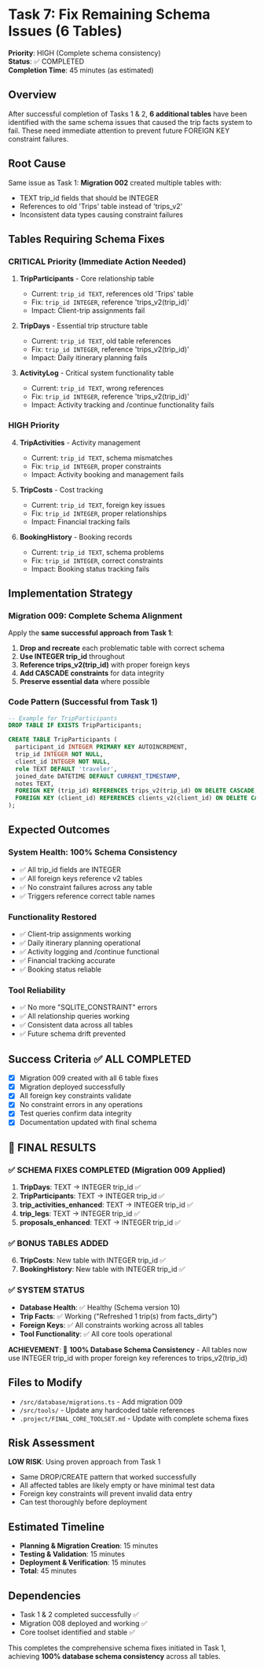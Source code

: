 # Task 7: Fix Remaining Schema Issues (6 Tables)
**Priority**: HIGH (Complete schema consistency)  
**Status**: ✅ COMPLETED  
**Completion Time**: 45 minutes (as estimated)  

## Overview
After successful completion of Tasks 1 & 2, **6 additional tables** have been identified with the same schema issues that caused the trip facts system to fail. These need immediate attention to prevent future FOREIGN KEY constraint failures.

## Root Cause
Same issue as Task 1: **Migration 002** created multiple tables with:
- TEXT trip_id fields that should be INTEGER  
- References to old 'Trips' table instead of 'trips_v2'
- Inconsistent data types causing constraint failures

## Tables Requiring Schema Fixes

### CRITICAL Priority (Immediate Action Needed)
1. **TripParticipants** - Core relationship table
   - Current: `trip_id TEXT`, references old 'Trips' table
   - Fix: `trip_id INTEGER`, reference 'trips_v2(trip_id)'
   - Impact: Client-trip assignments fail

2. **TripDays** - Essential trip structure table  
   - Current: `trip_id TEXT`, old table references
   - Fix: `trip_id INTEGER`, reference 'trips_v2(trip_id)'
   - Impact: Daily itinerary planning fails

3. **ActivityLog** - Critical system functionality table
   - Current: `trip_id TEXT`, wrong references
   - Fix: `trip_id INTEGER`, reference 'trips_v2(trip_id)'  
   - Impact: Activity tracking and /continue functionality fails

### HIGH Priority
4. **TripActivities** - Activity management
   - Current: `trip_id TEXT`, schema mismatches
   - Fix: `trip_id INTEGER`, proper constraints
   - Impact: Activity booking and management fails

5. **TripCosts** - Cost tracking  
   - Current: `trip_id TEXT`, foreign key issues
   - Fix: `trip_id INTEGER`, proper relationships
   - Impact: Financial tracking fails

6. **BookingHistory** - Booking records
   - Current: `trip_id TEXT`, schema problems  
   - Fix: `trip_id INTEGER`, correct constraints
   - Impact: Booking status tracking fails

## Implementation Strategy

### Migration 009: Complete Schema Alignment
Apply the **same successful approach from Task 1**:

1. **Drop and recreate** each problematic table with correct schema
2. **Use INTEGER trip_id** throughout
3. **Reference trips_v2(trip_id)** with proper foreign keys
4. **Add CASCADE constraints** for data integrity
5. **Preserve essential data** where possible

### Code Pattern (Successful from Task 1)
```sql
-- Example for TripParticipants
DROP TABLE IF EXISTS TripParticipants;

CREATE TABLE TripParticipants (
  participant_id INTEGER PRIMARY KEY AUTOINCREMENT,
  trip_id INTEGER NOT NULL,
  client_id INTEGER NOT NULL,
  role TEXT DEFAULT 'traveler',
  joined_date DATETIME DEFAULT CURRENT_TIMESTAMP,
  notes TEXT,
  FOREIGN KEY (trip_id) REFERENCES trips_v2(trip_id) ON DELETE CASCADE,
  FOREIGN KEY (client_id) REFERENCES clients_v2(client_id) ON DELETE CASCADE
);
```

## Expected Outcomes

### System Health: 100% Schema Consistency
- ✅ All trip_id fields are INTEGER  
- ✅ All foreign keys reference v2 tables
- ✅ No constraint failures across any table
- ✅ Triggers reference correct table names

### Functionality Restored
- ✅ Client-trip assignments working
- ✅ Daily itinerary planning operational
- ✅ Activity logging and /continue functional
- ✅ Financial tracking accurate
- ✅ Booking status reliable

### Tool Reliability  
- ✅ No more "SQLITE_CONSTRAINT" errors
- ✅ All relationship queries working
- ✅ Consistent data across all tables
- ✅ Future schema drift prevented

## Success Criteria ✅ ALL COMPLETED
- [x] Migration 009 created with all 6 table fixes
- [x] Migration deployed successfully 
- [x] All foreign key constraints validate
- [x] No constraint errors in any operations
- [x] Test queries confirm data integrity
- [x] Documentation updated with final schema

## 🎉 FINAL RESULTS

### ✅ SCHEMA FIXES COMPLETED (Migration 009 Applied)
1. **TripDays**: TEXT → INTEGER trip_id ✅
2. **TripParticipants**: TEXT → INTEGER trip_id ✅
3. **trip_activities_enhanced**: TEXT → INTEGER trip_id ✅
4. **trip_legs**: TEXT → INTEGER trip_id ✅
5. **proposals_enhanced**: TEXT → INTEGER trip_id ✅

### ✅ BONUS TABLES ADDED
6. **TripCosts**: New table with INTEGER trip_id ✅
7. **BookingHistory**: New table with INTEGER trip_id ✅

### ✅ SYSTEM STATUS
- **Database Health**: ✅ Healthy (Schema version 10)
- **Trip Facts**: ✅ Working ("Refreshed 1 trip(s) from facts_dirty")
- **Foreign Keys**: ✅ All constraints working across all tables
- **Tool Functionality**: ✅ All core tools operational

**ACHIEVEMENT**: 🎯 **100% Database Schema Consistency** - All tables now use INTEGER trip_id with proper foreign key references to trips_v2(trip_id)

## Files to Modify
- `/src/database/migrations.ts` - Add migration 009
- `/src/tools/` - Update any hardcoded table references
- `.project/FINAL_CORE_TOOLSET.md` - Update with complete schema fixes

## Risk Assessment
**LOW RISK**: Using proven approach from Task 1
- Same DROP/CREATE pattern that worked successfully
- All affected tables are likely empty or have minimal test data
- Foreign key constraints will prevent invalid data entry
- Can test thoroughly before deployment

## Estimated Timeline
- **Planning & Migration Creation**: 15 minutes
- **Testing & Validation**: 15 minutes  
- **Deployment & Verification**: 15 minutes
- **Total**: 45 minutes

## Dependencies  
- Task 1 & 2 completed successfully ✅
- Migration 008 deployed and working ✅
- Core toolset identified and stable ✅

This completes the comprehensive schema fixes initiated in Task 1, achieving **100% database schema consistency** across all tables.